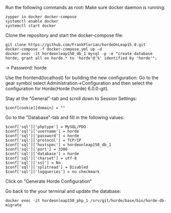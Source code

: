 Run the following commands as root:
Make sure docker daemon is running:
```
zypper in docker docker-compose
systemctl enable docker
systemctl start docker
```

Clone the repository and start the docker-compose file:
```
git clone https://github.com/FrankFlorian/hordeOnLeap15.0.git
docker-compose -f docker-compose.yml up -d
docker exec -it hordeonleap150_db_1 mysql -p -e "create database horde; grant all on horde.* to 'horde'@'%' identified by 'horde'";
```
-> Password: horde

Use the frontend(localhost) for building the new configuration: Go to the gear symbol select Administration->Configuration and then select the configuration for Horde(Horde (horde) 6.0.0-git).

Stay at the "General"-tab and scroll down to Session Settings:
```
$conf[cookie][domain] = ""
```
Go to the "Database"-tab and fill in the following values:
```
$conf['sql']['phptype'] = MySQL/PDO
$conf['sql']['username'] = horde
$conf['sql']['password'] = horde 
$conf['sql']['protocol'] = TCP/IP
$conf['sql']['hostspec'] = hordeonleap150_db_1
$conf['sql']['port'] = 3306
$conf['sql']['database'] = horde
$conf['sql']['charset'] = utf-8
$conf['sql']['ssl'] = No
$conf['sql']['splitread'] = Disabled
$conf['sql']['logqueries'] = no checkmark
```
Click on "Generate Horde Configuration"

Go back to the your terminal and update the database:
```
docker exec -it hordeonleap150_php_1 /srv/git/horde/base/bin/horde-db-migrate
```
